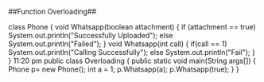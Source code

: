 ##Function Overloading##


class Phone {
void Whatsapp(boolean attachment)
{
if (attachment == true)
System.out.println("Successfully Uploaded");
else
System.out.println("Failed");
}
void Whatsapp(int call)
{
if(call == 1)
System.out.println("Calling Successfully");
else
System.out.println("Fail");
}
}
11:20 pm
public class Overloading {
public static void main(String args[])
{
Phone p= new Phone();
int a = 1;
p.Whatsapp(a);
p.Whatsapp(true);
}
}

